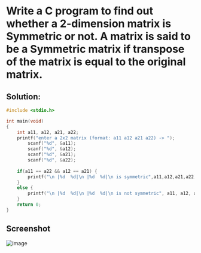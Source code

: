 #  Write a C program to find out whether a 2-dimension matrix is Symmetric or not. A matrix  is said to be a Symmetric matrix if transpose of the matrix is equal to the original matrix. 

## Solution:
```c
#include <stdio.h>

int main(void)
{
    int a11, a12, a21, a22;
    printf("enter a 2x2 matrix (format: a11 a12 a21 a22) -> ");
        scanf("%d", &a11);
        scanf("%d", &a12);
        scanf("%d", &a21);
        scanf("%d", &a22);
    
    if(a11 == a22 && a12 == a21) {
        printf("\n |%d  %d|\n |%d  %d|\n is symmetric",a11,a12,a21,a22);
    }
    else {
        printf("\n |%d  %d|\n |%d  %d|\n is not symmetric", a11, a12, a21, a22);
    }
    return 0;
}
```

## Screenshot
![image](https://user-images.githubusercontent.com/96988507/156172220-e562cb2e-3fa7-4fd3-bdbc-a1f54c6672c0.png)
